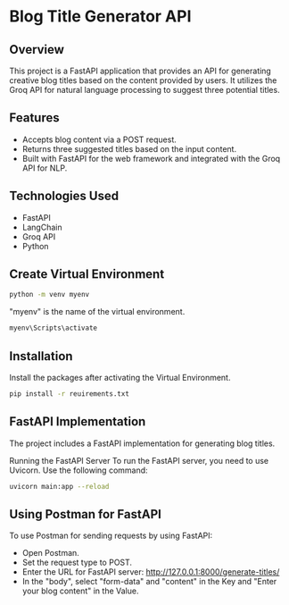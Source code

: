 # Blog Title Generator API

## Overview
This project is a FastAPI application that provides an API for generating creative blog titles based on the content provided by users. It utilizes the Groq API for natural language processing to suggest three potential titles.

## Features
- Accepts blog content via a POST request.
- Returns three suggested titles based on the input content.
- Built with FastAPI for the web framework and integrated with the Groq API for NLP.

## Technologies Used
- FastAPI
- LangChain
- Groq API
- Python

## Create Virtual Environment
```bash
python -m venv myenv
```
"myenv" is the name of the virtual environment.

```bash
myenv\Scripts\activate
```

## Installation
Install the packages after activating the Virtual Environment.
```bash
pip install -r reuirements.txt
```

## FastAPI Implementation
The project includes a FastAPI implementation for generating blog titles. 

Running the FastAPI Server
To run the FastAPI server, you need to use Uvicorn. Use the following command:

```bash
uvicorn main:app --reload
```
## Using Postman for FastAPI
To use Postman for sending requests by using FastAPI:

- Open Postman.
- Set the request type to POST.
- Enter the URL for FastAPI server: http://127.0.0.1:8000/generate-titles/
- In the "body", select "form-data" and "content" in the Key and "Enter your blog content" in the Value.
